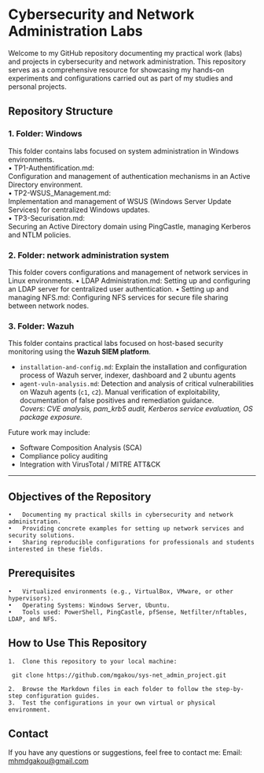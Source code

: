 # Cybersecurity and Network Administration Labs

Welcome to my GitHub repository documenting my practical work (labs) and projects in cybersecurity and network administration. This repository serves as a comprehensive resource for showcasing my hands-on experiments and configurations carried out as part of my studies and personal projects.

## Repository Structure

### 1. Folder: Windows
This folder contains labs focused on system administration in Windows environments.\
	•	TP1-Authentification.md:\
Configuration and management of authentication mechanisms in an Active Directory environment.\
	•	TP2-WSUS_Management.md:\
Implementation and management of WSUS (Windows Server Update Services) for centralized Windows updates.\
	•	TP3-Securisation.md:\
Securing an Active Directory domain using PingCastle, managing Kerberos and NTLM policies.

### 2. Folder: network administration system

This folder covers configurations and management of network services in Linux environments.
	•	LDAP Administration.md:
Setting up and configuring an LDAP server for centralized user authentication.
	•	Setting up and managing NFS.md:
Configuring NFS services for secure file sharing between network nodes.

### 3. Folder: Wazuh

This folder contains practical labs focused on host-based security monitoring using the **Wazuh SIEM platform**.

- `installation-and-config.md`: Explain the installation and configuration process of Wazuh server, indexer, dashboard and 2 ubuntu agents
- `agent-vuln-analysis.md`: Detection and analysis of critical vulnerabilities on Wazuh agents (`c1`, `c2`). Manual verification of exploitability, documentation of false positives and remediation guidance.  
  *Covers: CVE analysis, pam_krb5 audit, Kerberos service evaluation, OS package exposure.*

Future work may include:
- Software Composition Analysis (SCA)
- Compliance policy auditing
- Integration with VirusTotal / MITRE ATT&CK

---

## Objectives of the Repository
	•	Documenting my practical skills in cybersecurity and network administration.
	•	Providing concrete examples for setting up network services and security solutions.
	•	Sharing reproducible configurations for professionals and students interested in these fields.

## Prerequisites
	•	Virtualized environments (e.g., VirtualBox, VMware, or other hypervisors).
	•	Operating Systems: Windows Server, Ubuntu.
	•	Tools used: PowerShell, PingCastle, pfSense, Netfilter/nftables, LDAP, and NFS.

## How to Use This Repository
	1.	Clone this repository to your local machine:
 ```
  git clone https://github.com/mgakou/sys-net_admin_project.git
```
	2.	Browse the Markdown files in each folder to follow the step-by-step configuration guides.
	3.	Test the configurations in your own virtual or physical environment.

## Contact

If you have any questions or suggestions, feel free to contact me:
Email: mhmdgakou@gmail.com
